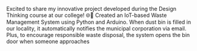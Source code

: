 Excited to share my innovative project developed during the Design Thinking course at our college! 🌐🚮 Created an IoT-based Waste Management System using Python and Arduino. When dust bin is filled in our locality, it automatically notifies the municipal corporation via email. Plus, to encourage responsible waste disposal, the system opens the bin door when someone approaches
